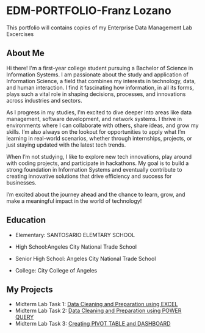 # EDM-PORTFOLIO-Franz Lozano 
This portfolio will contains copies of my Enterprise Data Management Lab Excercises
## About Me
Hi there! I'm a first-year college student pursuing a Bachelor of Science in Information Systems. I am passionate about the study and application of Information Science, a field that combines my interests in technology, data, and human interaction. I find it fascinating how information, in all its forms, plays such a vital role in shaping decisions, processes, and innovations across industries and sectors.

As I progress in my studies, I'm excited to dive deeper into areas like data management, software development, and network systems. I thrive in environments where I can collaborate with others, share ideas, and grow my skills. I’m also always on the lookout for opportunities to apply what I’m learning in real-world scenarios, whether through internships, projects, or just staying updated with the latest tech trends.

When I’m not studying, I like to explore new tech innovations, play around with coding projects, and participate in hackathons. My goal is to build a strong foundation in Information Systems and eventually contribute to creating innovative solutions that drive efficiency and success for businesses.

I’m excited about the journey ahead and the chance to learn, grow, and make a meaningful impact in the world of technology!
## Education
* Elementary: SANTOSARIO ELEMTARY SCHOOL

* High School:Angeles City National Trade School

* Senior High School: Angeles City National Trade School

* College: City College of Angeles
## My Projects
* Midterm Lab Task 1: [Data Cleaning and Preparation using EXCEL](MIDTERM%20TASK%201)
* Midterm Lab Task 2: [Data Cleaning and Preparation using POWER QUERY](MIDTERM%20LAB%20TASK%202)
* Midterm Lab Task 3: [Creating PIVOT TABLE and DASHBOARD](MIDTERM%20LAB%20TASK%202)

